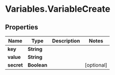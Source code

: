 # Variables.VariableCreate

## Properties

Name | Type | Description | Notes
------------ | ------------- | ------------- | -------------
**key** | **String** |  | 
**value** | **String** |  | 
**secret** | **Boolean** |  | [optional] 


